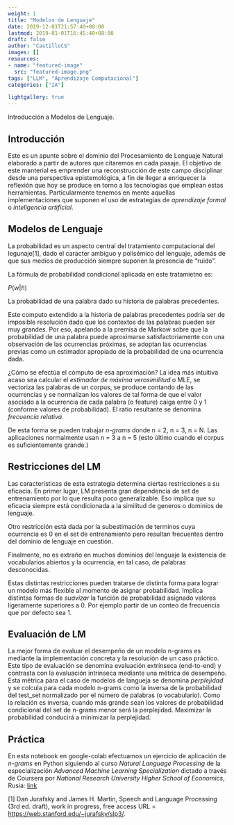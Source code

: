 ```yaml
---
weight: 1
title: "Modelos de Lenguaje"
date: 2019-12-01T21:57:40+08:00
lastmod: 2019-01-01T16:45:40+08:00
draft: false
author: "CastilloCS"
images: []
resources:
- name: "featured-image"
  src: "featured-image.png"
tags: ["LLM", "Aprendizaje Computacional"]
categories: ["IA"]

lightgallery: true
---
```


Introducción a Modelos de Lenguaje.

<!--more-->

## Introducción

Este es un apunte sobre el dominio del Procesamiento de Lenguaje Natural
elaborado a partir de autores que citaremos en cada pasaje. El objetivo
de este manterial es emprender una reconstrucción de este campo
disciplinar desde una perspectiva epistemológica, a fin de llegar a
enriquecer la reflexión que hoy se produce en torno a las tecnologías
que emplean estas herramientas. Particularmente tenemos en mente
aquellas implementaciones que suponen el uso de estrategias de
*aprendizaje formal* o *inteligencia artificial*.

## Modelos de Lenguaje 

La probabilidad es un aspecto central del tratamiento computacional del
legunaje[1], dado el caracter ambiguo y polisémico del lenguaje, además de
que sus medios de producción siempre suponen la presencia de “ruido”.

La fórmula de probabilidad condicional aplicada en este tratamietno es:

*P*(*w*|*h*)

La probabilidad de una palabra dado su historia de palabras precedentes.

Este computo extendido a la historia de palabras precedentes podría ser
de imposible resolución dado que los contextos de las palabras pueden
ser muy grandes. Por eso, apelando a la premisa de Markow sobre que la
probabilidad de una palabra puede aproximarse satisfactoriamente con una
observación de las ocurrencias próximas, se adoptan las ocurrencias
previas como un estimador apropiado de la probabilidad de una ocurrencia
dada.

¿Cómo se efectúa el cómputo de esa aproximación? La idea más intuitiva
acaso sea calcular el *estimador de máxima verosimilitud* o MLE, se
vectoriza las palabras de un corpus, se produce contando de las
ocurrencias y se normalizan los valores de tal forma de que el valor
asociado a la ocurrencia de cada palabra (o feature) caiga entre 0 y 1
(conforme valores de probabilidad). El ratio resultante se denomina
*frecuencia relativa*.

De esta forma se pueden trabajar *n-grams* donde n = 2, n = 3, n = N.
Las aplicaciones normalmente usan n = 3 a n = 5 (esto último cuando el
corpus es suficientemente grande.)

## Restricciones del LM

Las características de esta estrategia determina ciertas restricciones a
su eficacia. En primer lugar, LM presenta gran dependencia de set de
entrenamiento por lo que resulta poco generalizable. Eso implica que su
eficacia siempre está condicionada a la similitud de generos o dominios
de lenguaje.

Otro restricción está dada por la subestimación de terminos cuya
ocurrencia es 0 en el set de entrenamiento pero resultan frecuentes
dentro del dominio de lenguaje en cuestión.

Finalmente, no es extraño en muchos dominios del lenguaje la existencia
de vocabularios abiertos y la ocurrencia, en tal caso, de palabras
desconocidas.

Estas distintas restricciones pueden tratarse de distinta forma para
lograr un modelo más flexible al momento de asignar probabilidad.
Implica distintas formas de *suavizar* la función de probabilidad
asignado valores ligeramente superiores a 0. Por ejemplo partir de un
conteo de frecuencia que por defecto sea 1.

## Evaluación de LM

La mejor forma de evaluar el desempeño de un modelo n-grams es mediante
la implementación concreta y la resolución de un caso práctico. Este
típo de evaluación se denomina evaluación extrínseca (end-to-end) y
contrasta con la evaluación intrínseca mediante una métrica de
desempeño. Esta métrica para el caso de modelos de langueja se denomina
*perplejidad* y se colcula para cada modelo n-grams como la inversa de
la probabilidad del test\_set normalizado por el número de palabras (o
vocabulario). Como la relación es inversa, cuando más grande sean los
valores de probabilidad condicional del set de n-grams menor será la
perplejidad. Maximizar la probabilidad conducirá a minimizar la
perplejidad.

## Práctica

En esta notebook en google-colab efectuamos un ejercicio de aplicación
de *n-grams* en Python siguiendo al curso *Natural Language Processing*
de la especialización *Advanced Machine Learning Specialization* dictado
a través de Coursera por *National Research University Higher School of
Economics*, Rusia:
[link](https://colab.research.google.com/drive/15mPt4LS1la1hPCPcRjnSVcjP4Xb-E6A5)

[1] Dan Jurafsky and James H. Martin, Speech and Language Processing
(3rd ed. draft), work in progress, free access URL =
<https://web.stanford.edu/~jurafsky/slp3/>.
